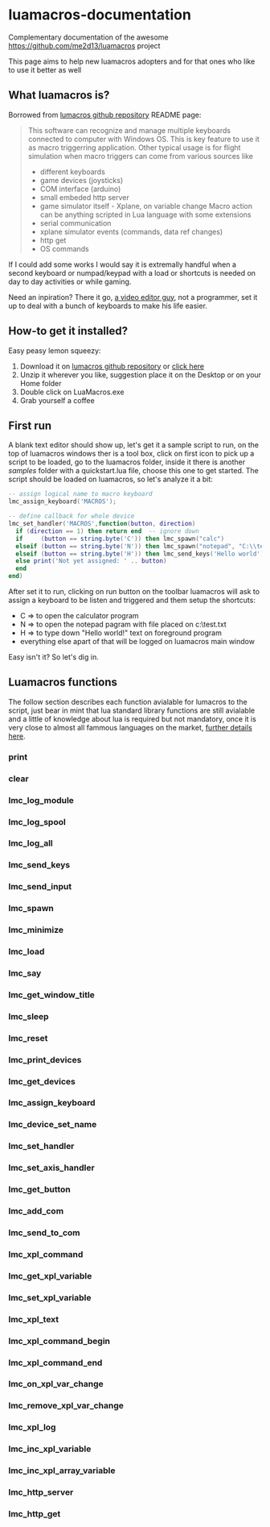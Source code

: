 # luamacros-documentation
Complementary documentation of the awesome https://github.com/me2d13/luamacros project

This page aims to help new luamacros adopters and for that ones who like to use it better as well

## What luamacros is?
Borrowed from [lumacros github repository](https://github.com/me2d13/luamacros) README page:

>This software can recognize and manage multiple keyboards connected to computer with Windows OS. This is key feature to use it as macro triggerring application. Other typical usage is for flight simulation when macro triggers can come from various sources like
>* different keyboards
>* game devices (joysticks)
>* COM interface (arduino)
>* small embeded http server
>* game simulator itself - Xplane, on variable change
>Macro action can be anything scripted in Lua language with some extensions
>* serial communication
>* xplane simulator events (commands, data ref changes)
>* http get
>* OS commands

If I could add some works I would say it is extremally handful when a second keyboard or numpad/keypad with a load or shortcuts is needed on day to day activities or while gaming.

Need an inpiration? There it go, [a video editor guy](https://github.com/TaranVH/2nd-keyboard/tree/master/LUAMACROS), not a programmer, set it up to deal with a bunch of keyboards to make his life easier.

## How-to get it installed?
Easy peasy lemon squeezy:
1. Download it on [lumacros github repository](https://github.com/me2d13/luamacros) or [click here](http://www.hidmacros.eu/luamacros.zip)
2. Unzip it wherever you like, suggestion place it on the Desktop or on your Home folder
3. Double click on LuaMacros.exe
4. Grab yourself a coffee

## First run
A blank text editor should show up, let's get it a sample script to run, on the top of luamacros windows ther is a tool box, click on first icon to pick up a script to be loaded, go to the luamacros folder, inside it there is another _samples_ folder with a quickstart.lua file, choose this one to get started.
The script should be loaded on luamacros, so let's analyze it a bit:
``` lua
-- assign logical name to macro keyboard
lmc_assign_keyboard('MACROS');

-- define callback for whole device
lmc_set_handler('MACROS',function(button, direction)
  if (direction == 1) then return end  -- ignore down
  if     (button == string.byte('C')) then lmc_spawn("calc")
  elseif (button == string.byte('N')) then lmc_spawn("notepad", "C:\\test.txt")
  elseif (button == string.byte('H')) then lmc_send_keys('Hello world')
  else print('Not yet assigned: ' .. button) 
  end
end) 
```

After set it to run, clicking on run button on the toolbar luamacros will ask to assign a keyboard to be listen and triggered and them setup the shortcuts:
* C => to open the calculator program
* N => to open the notepad pagram with file placed on c:\test.txt
* H => to type down "Hello world!" text on foreground program
* everything else apart of that will be logged on luamacros main window

Easy isn't it? So let's dig in.

## Luamacros functions
The follow section describes each function avialable for lumacros to the script, just bear in mint that lua standard library functions are still avialable and a little of knowledge about lua is required but not mandatory, once it is very close to almost all fammous languages on the market, [further details here](https://www.lua.org/manual/5.3/manual.html).

### print
### clear
### lmc_log_module
### lmc_log_spool
### lmc_log_all
### lmc_send_keys
### lmc_send_input
### lmc_spawn
### lmc_minimize
### lmc_load
### lmc_say
### lmc_get_window_title
### lmc_sleep
### lmc_reset
### lmc_print_devices
### lmc_get_devices
### lmc_assign_keyboard
### lmc_device_set_name
### lmc_set_handler
### lmc_set_axis_handler
### lmc_get_button
### lmc_add_com
### lmc_send_to_com
### lmc_xpl_command
### lmc_get_xpl_variable
### lmc_set_xpl_variable
### lmc_xpl_text
### lmc_xpl_command_begin
### lmc_xpl_command_end
### lmc_on_xpl_var_change
### lmc_remove_xpl_var_change
### lmc_xpl_log
### lmc_inc_xpl_variable
### lmc_inc_xpl_array_variable
### lmc_http_server
### lmc_http_get

